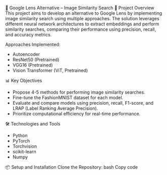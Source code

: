 📸 Google Lens Alternative – Image Similarity Search
🚀 Project Overview
This project aims to develop an alternative to Google Lens by implementing image similarity search using multiple approaches. The solution leverages different neural network architectures to extract embeddings and perform similarity searches, comparing their performance using precision, recall, and accuracy metrics.

Approaches Implemented:

* Autoencoder
* ResNet50 (Pretrained)
* VGG16 (Pretrained)
* Vision Transformer (ViT, Pretrained)


📊 Key Objectives
- Propose 4-5 methods for performing image similarity searches.
- Fine-tune the FashionMNIST dataset for each model.
- Evaluate and compare models using precision, recall, F1-score, and LRAP (Label Ranking Average Precision).
- Prioritize computational efficiency for real-time performance.

🛠️ Technologies and Tools
- Python
- PyTorch
- Torchvision
- scikit-learn
- Numpy

📦 Setup and Installation
Clone the Repository:
bash
Copy code


